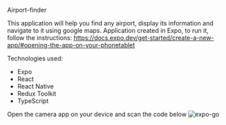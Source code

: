 Airport-finder

This application will help you find any airport, display its information and navigate to it using google maps.
Application created in Expo, to run it, follow the instructions: https://docs.expo.dev/get-started/create-a-new-app/#opening-the-app-on-your-phonetablet

Technologies used: 
 - Expo
 - React
 - React Native
 - Redux Toolkit
 - TypeScript

Open the camera app on your device and scan the code below
![expo-go](https://user-images.githubusercontent.com/72225256/157485768-2c75375d-dd8d-4fb3-bab3-f4a042371d07.svg)
